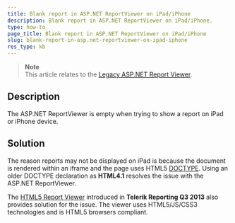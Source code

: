 ```yaml
---
title: Blank report in ASP.NET ReportViewer on iPad/iPhone
description: Blank report in ASP.NET ReportViewer on iPad/iPhone.
type: how-to
page_title: Blank report in ASP.NET ReportViewer on iPad/iPhone
slug: blank-report-in-asp.net-reportviewer-on-ipad-iphone
res_type: kb
---
```


> **Note**
> <br/>
> This article relates to the [Legacy ASP<span>.</span>NET Report Viewer](../asp-net-report-viewer).
 
## Description  
 
 The ASP<span>.</span>NET ReportViewer is empty when trying to show a report on iPad or iPhone device.  
   
 ## Solution

 The reason reports may not be displayed on iPad is because the document is rendered within an iframe and the page uses HTML5 [DOCTYPE](http://www.w3schools.com/tags/tag_doctype.asp). Using an older DOCTYPE declaration as **HTML4.1** resolves the issue with the ASP<span>.</span>NET ReportViewer.  
   
 The [HTML5 Report Viewer](../html5-report-viewer) introduced in **Telerik Reporting Q3 2013** also provides solution for the issue. The viewer uses HTML5/JS/CSS3 technologies and is HTML5 browsers compliant.

